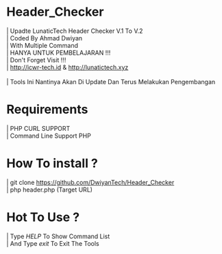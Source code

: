 # Header_Checker
| Upadte LunaticTech Header Checker V.1 To V.2 <br>
|  Coded By Ahmad Dwiyan <br>
|  With Multiple Command 
<br>| HANYA UNTUK PEMBELAJARAN !!!
<br>|  Don't Forget Visit !!! 
<br>|  http://icwr-tech.id & http://lunatictech.xyz                 
<br>|  Tools Ini Nantinya Akan Di Update Dan Terus Melakukan Pengembangan

# Requirements 
| PHP CURL SUPPORT
<br>| Command Line Support PHP 

# How To install ?
| git clone https://github.com/DwiyanTech/Header_Checker
<br>| php header.php (Target URL) 

# Hot To Use ?
|  Type *HELP* To Show Command  List <br>
|  And Type *exit* To Exit The Tools <br> 
